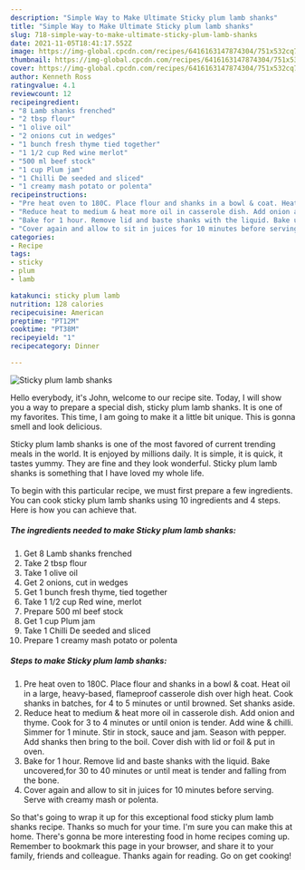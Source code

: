 ```yaml
---
description: "Simple Way to Make Ultimate Sticky plum lamb shanks"
title: "Simple Way to Make Ultimate Sticky plum lamb shanks"
slug: 718-simple-way-to-make-ultimate-sticky-plum-lamb-shanks
date: 2021-11-05T18:41:17.552Z
image: https://img-global.cpcdn.com/recipes/6416163147874304/751x532cq70/sticky-plum-lamb-shanks-recipe-main-photo.jpg
thumbnail: https://img-global.cpcdn.com/recipes/6416163147874304/751x532cq70/sticky-plum-lamb-shanks-recipe-main-photo.jpg
cover: https://img-global.cpcdn.com/recipes/6416163147874304/751x532cq70/sticky-plum-lamb-shanks-recipe-main-photo.jpg
author: Kenneth Ross
ratingvalue: 4.1
reviewcount: 12
recipeingredient:
- "8 Lamb shanks frenched"
- "2 tbsp flour"
- "1 olive oil"
- "2 onions cut in wedges"
- "1 bunch fresh thyme tied together"
- "1 1/2 cup Red wine merlot"
- "500 ml beef stock"
- "1 cup Plum jam"
- "1 Chilli De seeded and sliced"
- "1 creamy mash potato or polenta"
recipeinstructions:
- "Pre heat oven to 180C. Place flour and shanks in a bowl & coat. Heat oil in a large, heavy-based, flameproof casserole dish over high heat. Cook shanks in batches, for 4 to 5 minutes or until browned. Set shanks aside."
- "Reduce heat to medium & heat more oil in casserole dish. Add onion and thyme. Cook for 3 to 4 minutes or until onion is tender. Add wine & chilli. Simmer for 1 minute. Stir in stock, sauce and jam. Season with pepper. Add shanks then bring to the boil. Cover dish with lid or foil & put in oven."
- "Bake for 1 hour. Remove lid and baste shanks with the liquid. Bake uncovered,for 30 to 40 minutes or until meat is tender and falling from the bone."
- "Cover again and allow to sit in juices for 10 minutes before serving. Serve with creamy mash or polenta."
categories:
- Recipe
tags:
- sticky
- plum
- lamb

katakunci: sticky plum lamb 
nutrition: 128 calories
recipecuisine: American
preptime: "PT12M"
cooktime: "PT38M"
recipeyield: "1"
recipecategory: Dinner

---
```



![Sticky plum lamb shanks](https://img-global.cpcdn.com/recipes/6416163147874304/751x532cq70/sticky-plum-lamb-shanks-recipe-main-photo.jpg)

Hello everybody, it's John, welcome to our recipe site. Today, I will show you a way to prepare a special dish, sticky plum lamb shanks. It is one of my favorites. This time, I am going to make it a little bit unique. This is gonna smell and look delicious.

Sticky plum lamb shanks is one of the most favored of current trending meals in the world. It is enjoyed by millions daily. It is simple, it is quick, it tastes yummy. They are fine and they look wonderful. Sticky plum lamb shanks is something that I have loved my whole life.




To begin with this particular recipe, we must first prepare a few ingredients. You can cook sticky plum lamb shanks using 10 ingredients and 4 steps. Here is how you can achieve that.

<!--inarticleads1-->

##### The ingredients needed to make Sticky plum lamb shanks:

1. Get 8 Lamb shanks frenched
1. Take 2 tbsp flour
1. Take 1 olive oil
1. Get 2 onions, cut in wedges
1. Get 1 bunch fresh thyme, tied together
1. Take 1 1/2 cup Red wine, merlot
1. Prepare 500 ml beef stock
1. Get 1 cup Plum jam
1. Take 1 Chilli De seeded and sliced
1. Prepare 1 creamy mash potato or polenta




<!--inarticleads2-->

##### Steps to make Sticky plum lamb shanks:

1. Pre heat oven to 180C. Place flour and shanks in a bowl & coat. Heat oil in a large, heavy-based, flameproof casserole dish over high heat. Cook shanks in batches, for 4 to 5 minutes or until browned. Set shanks aside.
1. Reduce heat to medium & heat more oil in casserole dish. Add onion and thyme. Cook for 3 to 4 minutes or until onion is tender. Add wine & chilli. Simmer for 1 minute. Stir in stock, sauce and jam. Season with pepper. Add shanks then bring to the boil. Cover dish with lid or foil & put in oven.
1. Bake for 1 hour. Remove lid and baste shanks with the liquid. Bake uncovered,for 30 to 40 minutes or until meat is tender and falling from the bone.
1. Cover again and allow to sit in juices for 10 minutes before serving. Serve with creamy mash or polenta.




So that's going to wrap it up for this exceptional food sticky plum lamb shanks recipe. Thanks so much for your time. I'm sure you can make this at home. There's gonna be more interesting food in home recipes coming up. Remember to bookmark this page in your browser, and share it to your family, friends and colleague. Thanks again for reading. Go on get cooking!
